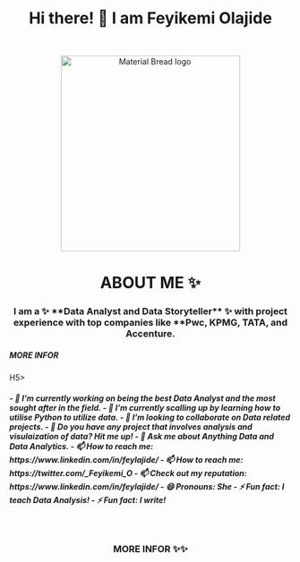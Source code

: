 <h1 align="center">Hi there! 👋 I am Feyikemi Olajide</h1>

<br />
 
 <p align = "center">
<img width="320" height="350" src = "https://unsplash.com/photos/hpjSkU2UYSUutm_source=unsplash&utm_medium=referral&utm_content=creditShareLink" alt="Material Bread logo">
 </p>


<h1 align="center">ABOUT ME ✨</h1> 
<h3 align="center"><b>I am a ✨ **Data Analyst and Data Storyteller** ✨ with project experience with top companies like **Pwc, KPMG, TATA, and Accenture.</b></h3>

<h5>MORE INFOR</h5>H5>
<h5 align= "left">
- 🔭 I’m currently working on being the best Data Analyst and the most sought after in the field. 
- 🌱 I’m currently scalling up by learning how to utilise Python to utilize data. 
- 👯 I’m looking to collaborate on Data related projects.
- 🤔 Do you have any project that involves analysis and visulaization of data? Hit me up!
- 💬 Ask me about Anything Data and Data Analytics.
- 📫 How to reach me: https://www.linkedin.com/in/feylajide/
- 📫 How to reach me: https://twitter.com/_Feyikemi_O
- 📫 Check out my reputation: https://www.linkedin.com/in/feylajide/
- 😄 Pronouns: She
- ⚡ Fun fact: I teach Data Analysis!
- ⚡ Fun fact: I write!
</h5>

<br />




<h3 align="center">MORE INFOR ✨✨</h1> 


